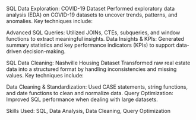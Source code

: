 SQL Data Exploration: COVID-19 Dataset
Performed exploratory data analysis (EDA) on COVID-19 datasets to uncover trends, patterns, and anomalies. Key techniques include:

Advanced SQL Queries: Utilized JOINs, CTEs, subqueries, and window functions to extract meaningful insights.
Data Insights & KPIs: Generated summary statistics and key performance indicators (KPIs) to support data-driven decision-making.

SQL Data Cleaning: Nashville Housing Dataset
Transformed raw real estate data into a structured format by handling inconsistencies and missing values. Key techniques include:

Data Cleaning & Standardization: Used CASE statements, string functions, and date functions to clean and normalize data.
Query Optimization: Improved SQL performance when dealing with large datasets.

 Skills Used: SQL, Data Analysis, Data Cleaning, Query Optimization
